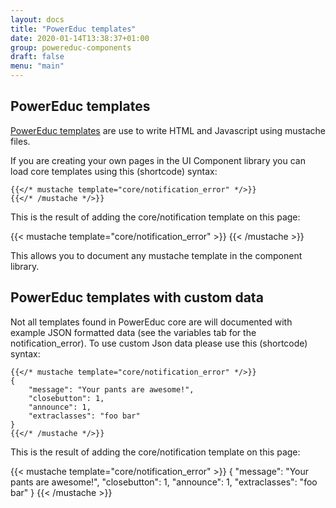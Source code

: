 ```yaml
---
layout: docs
title: "PowerEduc templates"
date: 2020-01-14T13:38:37+01:00
group: powereduc-components
draft: false
menu: "main"
---
```


## PowerEduc templates

[PowerEduc templates](https://docs.powereduc.org/dev/Templates) are use to write HTML and Javascript using mustache files.

If you are creating your own pages in the UI Component library you can load core templates using this (shortcode) syntax:

```
{{</* mustache template="core/notification_error" */>}}
{{</* /mustache */>}}
```

This is the result of adding the core/notification template on this page:

{{< mustache template="core/notification_error" >}}
{{< /mustache >}}

This allows you to document any mustache template in the component library.

## PowerEduc templates with custom data

Not all templates found in PowerEduc core are will documented with example JSON formatted data (see the variables tab for the notification_error). To use custom Json data please use this (shortcode) syntax:

```
{{</* mustache template="core/notification_error" */>}}
{
    "message": "Your pants are awesome!",
    "closebutton": 1,
    "announce": 1,
    "extraclasses": "foo bar"
}
{{</* /mustache */>}}
```


This is the result of adding the core/notification template on this page:

{{< mustache template="core/notification_error" >}}
{
    "message": "Your pants are awesome!",
    "closebutton": 1,
    "announce": 1,
    "extraclasses": "foo bar"
}
{{< /mustache >}}


